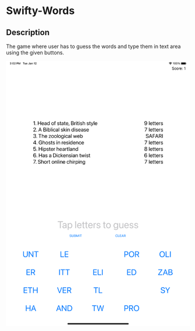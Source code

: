 # Swifty-Words

## Description

The game where user has to guess the words and type them in text area using the given buttons.

![](Presentation/game.png)
